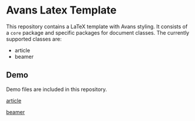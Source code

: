 # Avans Latex Template

This repository contains a LaTeX template with Avans styling. It consists of a `core` package and specific packages for document classes. The currently supported classes are:

 * article
 * beamer
 
## Demo

Demo files are included in this repository.

[article](https://github.com/stevenliebregt/avans-latex-template/blob/master/example-article.pdf)

[beamer](https://github.com/stevenliebregt/avans-latex-template/blob/master/example-beamer.pdf)